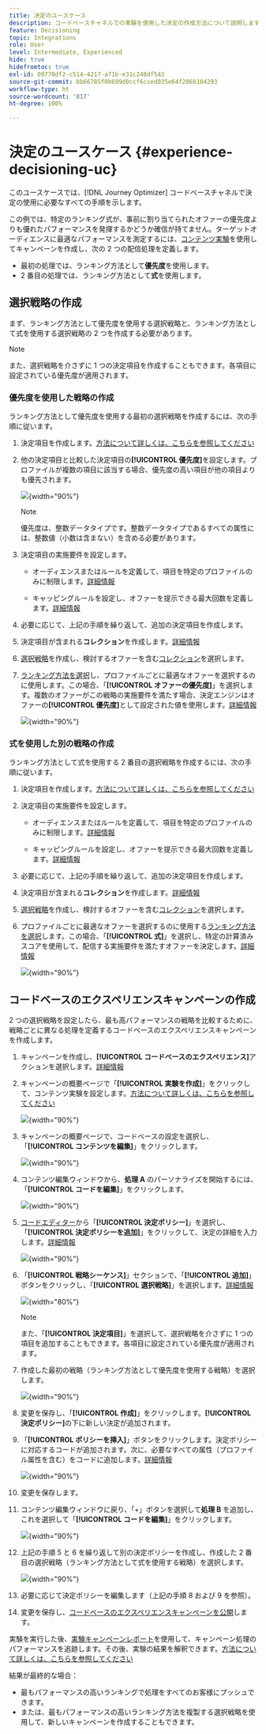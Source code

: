 ```yaml
---
title: 決定のユースケース
description: コードベースチャネルでの実験を使用した決定の作成方法について説明します。
feature: Decisioning
topic: Integrations
role: User
level: Intermediate, Experienced
hide: true
hidefromtoc: true
exl-id: 09770df2-c514-4217-a71b-e31c248df543
source-git-commit: bb66785f0b699d0ccf6cced035e64f206b104293
workflow-type: ht
source-wordcount: '817'
ht-degree: 100%

---
```


# 決定のユースケース {#experience-decisioning-uc}

このユースケースでは、[!DNL Journey Optimizer] コードベースチャネルで決定の使用に必要なすべての手順を示します。

この例では、特定のランキング式が、事前に割り当てられたオファーの優先度よりも優れたパフォーマンスを発揮するかどうか確信が持てません。ターゲットオーディエンスに最適なパフォーマンスを測定するには、[コンテンツ実験](../content-management/content-experiment.md)を使用してキャンペーンを作成し、次の 2 つの配信処理を定義します。

* 最初の処理では、ランキング方法として&#x200B;**優先度**&#x200B;を使用します。
* 2 番目の処理では、ランキング方法として&#x200B;**式**&#x200B;を使用します。

## 選択戦略の作成

まず、ランキング方法として優先度を使用する選択戦略と、ランキング方法として式を使用する選択戦略の 2 つを作成する必要があります。

>[!NOTE]
>
>また、選択戦略を介さずに 1 つの決定項目を作成することもできます。各項目に設定されている優先度が適用されます。

### 優先度を使用した戦略の作成

ランキング方法として優先度を使用する最初の選択戦略を作成するには、次の手順に従います。

1. 決定項目を作成します。[方法について詳しくは、こちらを参照してください](items.md)

1. 他の決定項目と比較した決定項目の&#x200B;**[!UICONTROL 優先度]**&#x200B;を設定します。プロファイルが複数の項目に該当する場合、優先度の高い項目が他の項目よりも優先されます。

   ![](assets/exd-uc-item-priority.png){width="90%"}

   >[!NOTE]
   >
   >優先度は、整数データタイプです。整数データタイプであるすべての属性には、整数値（小数は含まない）を含める必要があります。

1. 決定項目の実施要件を設定します。

   * オーディエンスまたはルールを定義して、項目を特定のプロファイルのみに制限します。[詳細情報](items.md#eligibility)

   * キャッピングルールを設定し、オファーを提示できる最大回数を定義します。[詳細情報](items.md#capping)

1. 必要に応じて、上記の手順を繰り返して、追加の決定項目を作成します。

1. 決定項目が含まれる&#x200B;**コレクション**&#x200B;を作成します。[詳細情報](collections.md)

1. [選択戦略](selection-strategies.md#create-selection-strategy)を作成し、検討するオファーを含む[コレクション](collections.md)を選択します。

1. [ランキング方法を選択](#select-ranking-method)し、プロファイルごとに最適なオファーを選択するのに使用します。この場合、「**[!UICONTROL オファーの優先度]**」を選択します。複数のオファーがこの戦略の実施要件を満たす場合、決定エンジンはオファーの&#x200B;**[!UICONTROL 優先度]**&#x200B;として設定された値を使用します。[詳細情報](selection-strategies.md#offer-priority)

   ![](assets/exd-uc-strategy-priority.png){width="90%"}

### 式を使用した別の戦略の作成

ランキング方法として式を使用する 2 番目の選択戦略を作成するには、次の手順に従います。

1. 決定項目を作成します。[方法について詳しくは、こちらを参照してください](items.md)

   <!--Do you need to set the same **[!UICONTROL Priority]** as for the first decision item, or it won't be considered at all?-->

1. 決定項目の実施要件を設定します。

   * オーディエンスまたはルールを定義して、項目を特定のプロファイルのみに制限します。[詳細情報](items.md#eligibility)

   * キャッピングルールを設定し、オファーを提示できる最大回数を定義します。[詳細情報](items.md#capping)

1. 必要に応じて、上記の手順を繰り返して、追加の決定項目を作成します。

1. 決定項目が含まれる&#x200B;**コレクション**&#x200B;を作成します。[詳細情報](collections.md)

1. [選択戦略](selection-strategies.md#create-selection-strategy)を作成し、検討するオファーを含む[コレクション](collections.md)を選択します。

1. プロファイルごとに最適なオファーを選択するのに使用する[ランキング方法を選択](#select-ranking-method)します。この場合、「**[!UICONTROL 式]**」を選択し、特定の計算済みスコアを使用して、配信する実施要件を満たすオファーを決定します。[詳細情報](selection-strategies.md#ranking-formula)

   ![](assets/exd-uc-strategy-formula.png){width="90%"}

## コードベースのエクスペリエンスキャンペーンの作成

<!--To present the best dynamic offer and experience to your visitors on your website or mobile app, add a decision policy to a code-based campaign.

Define two delivery treatments each containing a different decision policy.-->

2 つの選択戦略を設定したら、最も高パフォーマンスの戦略を比較するために、戦略ごとに異なる処理を定義するコードベースのエクスペリエンスキャンペーンを作成します。

1. キャンペーンを作成し、**[!UICONTROL コードベースのエクスペリエンス]**&#x200B;アクションを選択します。[詳細情報](../code-based/create-code-based.md)

1. キャンペーンの概要ページで「**[!UICONTROL 実験を作成]**」をクリックして、コンテンツ実験を設定します。[方法について詳しくは、こちらを参照してください](../content-management/content-experiment.md)

   ![](assets/exd-uc-create-experiment.png){width="90%"}

1. キャンペーンの概要ページで、コードベースの設定を選択し、「**[!UICONTROL コンテンツを編集]**」をクリックします。

   ![](assets/exd-uc-edit-cbe-content.png){width="90%"}

1. コンテンツ編集ウィンドウから、**処理 A** のパーソナライズを開始するには、「**[!UICONTROL コードを編集]**」をクリックします。

   ![](assets/exd-uc-experiment-treatment-a.png){width="90%"}

1. [コードエディター](../code-based/create-code-based.md#edit-code)から「**[!UICONTROL 決定ポリシー]**」を選択し、「**[!UICONTROL 決定ポリシーを追加]**」をクリックして、決定の詳細を入力します。[詳細情報](create-decision.md#add)

   ![](assets/decision-code-based-create.png){width="90%"}

1. 「**[!UICONTROL 戦略シーケンス]**」セクションで、「**[!UICONTROL 追加]**」ボタンをクリックし、「**[!UICONTROL 選択戦略]**」を選択します。[詳細情報](create-decision.md#select)

   ![](assets/decision-code-based-strategy-sequence.png){width="80%"}

   >[!NOTE]
   >
   >また、「**[!UICONTROL 決定項目]**」を選択して、選択戦略を介さずに 1 つの項目を追加することもできます。各項目に設定されている優先度が適用されます。

1. 作成した最初の戦略（ランキング方法として優先度を使用する戦略）を選択します。

   ![](assets/exd-uc-experiment-strategy-priority.png){width="90%"}

1. 変更を保存し、「**[!UICONTROL 作成]**」をクリックします。**[!UICONTROL 決定ポリシー]**&#x200B;の下に新しい決定が追加されます。

1. 「**[!UICONTROL ポリシーを挿入]**」ボタンをクリックします。決定ポリシーに対応するコードが追加されます。次に、必要なすべての属性（プロファイル属性を含む）をコードに追加します。[詳細情報](create-decision.md#use-decision-policy)

   ![](assets/exd-uc-experiment-insert-policy.png){width="90%"}

1. 変更を保存します。

1. コンテンツ編集ウィンドウに戻り、「+」ボタンを選択して&#x200B;**処理 B** を追加し、これを選択して「**[!UICONTROL コードを編集]**」をクリックします。

   ![](assets/exd-uc-experiment-treatment-b.png){width="90%"}

1. 上記の手順 5 と 6 を繰り返して別の決定ポリシーを作成し、作成した 2 番目の選択戦略（ランキング方法として式を使用する戦略）を選択します。<!--Do you need to create exactly the same content to compare only the ranking method?-->

   ![](assets/exd-uc-experiment-strategy-formula.png){width="90%"}

1. 必要に応じて決定ポリシーを編集します（上記の手順 8 および 9 を参照）。

1. 変更を保存し、[コードベースのエクスペリエンスキャンペーンを公開](../code-based/publish-code-based.md)します。

実験を実行した後、[実験キャンペーンレポート](../reports/campaign-global-report-cja-experimentation.md)を使用して、キャンペーン処理のパフォーマンスを追跡します。<!-- and [report on decisioning](cja-reporting.md).-->その後、実験の結果を解釈できます。[方法について詳しくは、こちらを参照してください](../content-management/get-started-experiment.md#interpret-results)

結果が最終的な場合：

* 最もパフォーマンスの高いランキングで処理をすべてのお客様にプッシュできます。
* または、最もパフォーマンスの高いランキング方法を複製する選択戦略を使用して、新しいキャンペーンを作成することもできます。
